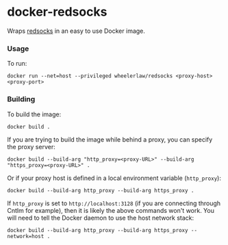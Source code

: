 # docker-redsocks

Wraps [redsocks](https://github.com/darkk/redsocks) in an easy to use Docker image. 

### Usage

To run:

```
docker run --net=host --privileged wheelerlaw/redsocks <proxy-host> <proxy-port>
```

### Building

To build the image:

```
docker build .
```

If you are trying to build the image while behind a proxy, you can specify the proxy server:

```
docker build --build-arg "http_proxy=<proxy-URL>" --build-arg "https_proxy=<proxy-URL>" .
```

Or if your proxy host is defined in a local environment variable (`http_proxy`):

```
docker build --build-arg http_proxy --build-arg https_proxy .
```

If `http_proxy` is set to `http://localhost:3128` (if you are connecting through Cntlm for example), then it is likely the above commands won't work. You will need to tell the Docker daemon to use the host network stack:

```
docker build --build-arg http_proxy --build-arg https_proxy --network=host .
```
